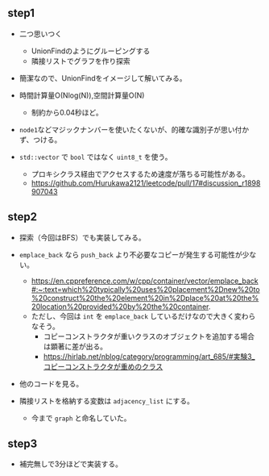 ## step1
- 二つ思いつく
  - UnionFindのようにグルーピングする
  - 隣接リストでグラフを作り探索
- 簡潔なので、UnionFindをイメージして解いてみる。
- 時間計算量O(Nlog(N)),空間計算量O(N)
  - 制約から0.04秒ほど。

- `node1`などマジックナンバーを使いたくないが、的確な識別子が思い付かず、つける。

- `std::vector` で `bool` ではなく `uint8_t` を使う。
  - プロキシクラス経由でアクセスするため速度が落ちる可能性がある。
  - https://github.com/Hurukawa2121/leetcode/pull/17#discussion_r1898907043

## step2
- 探索（今回はBFS）でも実装してみる。

- `emplace_back` なら `push_back` より不必要なコピーが発生する可能性が少ない。
  - https://en.cppreference.com/w/cpp/container/vector/emplace_back#:~:text=which%20typically%20uses%20placement%2Dnew%20to%20construct%20the%20element%20in%2Dplace%20at%20the%20location%20provided%20by%20the%20container.
  - ただし、今回は `int` を `emplace_back` しているだけなので大きく変わらなそう。
    - コピーコンストラクタが重いクラスのオブジェクトを追加する場合は顕著に差が出る。
    - https://hirlab.net/nblog/category/programming/art_685/#実験3_コピーコンストラクタが重めのクラス

- 他のコードを見る。

- 隣接リストを格納する変数は `adjacency_list` にする。
  - 今まで `graph` と命名していた。

## step3
- 補完無しで3分ほどで実装する。
